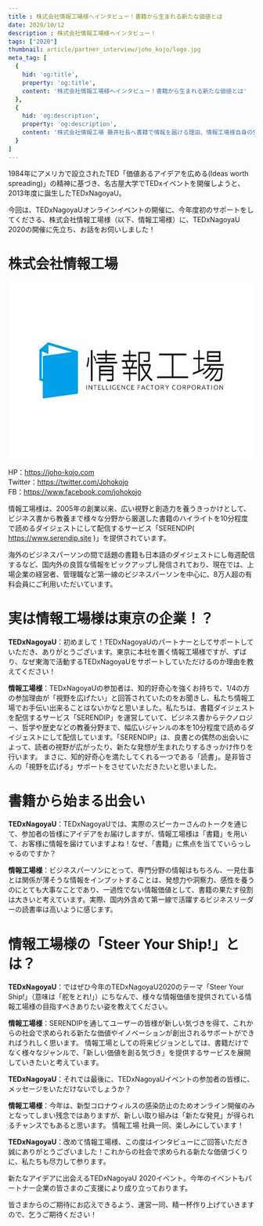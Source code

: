 ```yaml
---
title : 株式会社情報工場様へインタビュー！書籍から生まれる新たな価値とは
date: 2020/10/12
description : 株式会社情報工場様へインタビュー！
tags: ["2020"]
thumbnail: article/partner_interview/joho_kojo/logo.jpg
meta_tag: [
  {
    hid: 'og:title',
    property: 'og:title',
    content: '株式会社情報工場様へインタビュー！書籍から生まれる新たな価値とは'
  },
  {
    hid: 'og:description',
    property: 'og:description',
    content: '株式会社情報工場 藤井社長へ書籍で情報を届ける理由、情報工場様自身のSteer Your Ship について伺いました。'
  }
]
---
```

1984年にアメリカで設立されたTED「価値あるアイデアを広める(Ideas worth spreading)」の精神に基づき、名古屋大学でTEDxイベントを開催しようと、2013年度に誕生したTEDxNagoyaU。

今回は、TEDxNagoyaUオンラインイベントの開催に、今年度初のサポートをしてくださる、株式会社情報工場様（以下、情報工場様）に、TEDxNagoyaU 2020の開催に先立ち、お話をお伺いしました！

# 株式会社情報工場
![株式会社情報工場 ロゴ](article/partner_interview/joho_kojo/logo.jpg)

HP：https://joho-kojo.com  
Twitter：https://twitter.com/Johokojo  
FB：https://www.facebook.com/johokojo

情報工場様は、2005年の創業以来、広い視野と創造力を養うきっかけとして、ビジネス書から教養まで様々な分野から厳選した書籍のハイライトを10分程度で読めるダイジェストにして配信するサービス「SERENDIP( https://www.serendip.site )」を提供されています。

海外のビジネスパーソンの間で話題の書籍も日本語のダイジェストにし毎週配信するなど、国内外の良質な情報をピックアップし発信されており、現在では、上場企業の経営者、管理職など第一線のビジネスパーソンを中心に、8万人超の有料会員にご利用いただいています。
 
# 実は情報工場様は東京の企業！？
__TEDxNagoyaU__：初めまして！TEDxNagoyaUのパートナーとしてサポートしていただき、ありがとうございます。東京に本社を置く情報工場様ですが、ずばり、なぜ東海で活動するTEDxNagoyaUをサポートしていただけるのか理由を教えてください！

__情報工場様__：TEDxNagoyaUの参加者は、知的好奇心を強くお持ちで、1/4の方の参加理由が「視野を広げたい」と回答されていたのをお聞きし、私たち情報工場でお手伝い出来ることはないかなと思いました。私たちは、書籍ダイジェストを配信するサービス「SERENDIP」を運営していて、ビジネス書からテクノロジー、哲学や歴史などの教養分野まで、幅広いジャンルの本を10分程度で読めるダイジェストにして配信しています。「SERENDIP」は、良書との偶然の出会いによって、読者の視野が広がったり、新たな発想が生まれたりするきっかけ作りを行います。
まさに、知的好奇心を満たしてくれる一つである「読書」。是非皆さんの「視野を広げる」サポートをさせていただきたいと思いました。

# 書籍から始まる出会い
__TEDxNagoyaU__：TEDxNagoyaUでは、実際のスピーカーさんのトークを通じて、参加者の皆様にアイデアをお届けしますが、情報工場様は「書籍」を用いて、お客様に情報を届けていますよね！なぜ、「書籍」に焦点を当てていらっしゃるのですか？

__情報工場様__：ビジネスパーソンにとって、専門分野の情報はもちろん、一見仕事とは関係が薄そうな情報をインプットすることは、発想力や洞察力、感性を養うのにとても大事なことであり、一過性でない情報価値として、書籍の果たす役割は大きいと考えています。実際、国内外含めて第一線で活躍するビジネスリーダーの読書率は高いように感じます。

# 情報工場様の「Steer Your Ship!」とは？
__TEDxNagoyaU__：ではぜひ今年のTEDxNagoyaU2020のテーマ「Steer Your Ship!」（意味は「舵をとれ!」）にちなんで、様々な情報価値を提供されている情報工場様の目指すべきありたい姿を教えてください。

__情報工場様__：SERENDIPを通してユーザーの皆様が新しい気づきを得て、これからの社会で求められる新たな価値やイノベーションが創出されるサポートができればうれしく思います。
情報工場としての将来ビジョンとしては、書籍だけでなく様々なジャンルで、「新しい価値を創る気づき」を提供するサービスを展開していきたいと考えています。
 

__TEDxNagoyaU__：それでは最後に、TEDxNagoyaUイベントの参加者の皆様に、メッセージをいただけないでしょうか？

__情報工場様__：今年は、新型コロナウィルスの感染防止のためオンライン開催のみとなってしまい残念ではありますが、新しい取り組みは「新たな発見」が得られるチャンスでもあると思います。
情報工場 社員一同、楽しみにしています！
 
 
__TEDxNagoyaU__：改めて情報工場様、この度はインタビューにご回答いただき誠にありがとうございました！これからの社会で求められる新たな価値づくりに、私たちも尽力して参ります。

新たなアイデアに出会えるTEDxNagoyaU 2020イベント。今年のイベントもパートナー企業の皆さまのご支援により成り立っております。

皆さまからのご期待にお応えできるよう、運営一同、精一杯作り上げていきますので、乞うご期待ください！
 